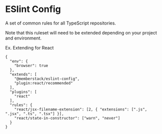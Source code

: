 # ESlint Config
A set of common rules for all TypeScript repositories.

Note that this ruleset will need to be extended depending on your project and environment.

Ex. Extending for React

```
{
  "env": {
    "browser": true
  },
  "extends": [
    "@memberstack/eslint-config",
    "plugin:react/recommended"
  ],
  "plugins": [
    "react"
  ],
  "rules": {
    "react/jsx-filename-extension": [2, { "extensions": [".js", ".jsx", ".ts", ".tsx"] }],
    "react/state-in-constructor": ["warn", "never"]
  }
}
```